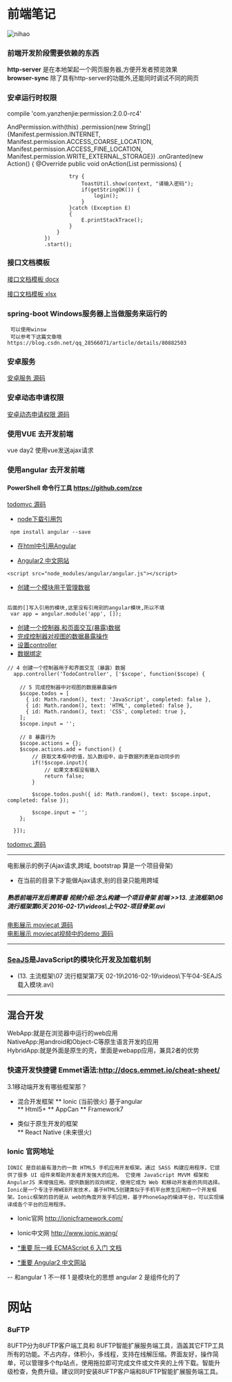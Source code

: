 # 前端笔记

![nihao](https://github.com/252590770/-/blob/master/images/kai-fa-yi-lai.png)

### 前端开发阶段需要依赖的东西

__http-server__ 是在本地架起一个网页服务器,方便开发者预览效果   
__browser-sync__ 除了具有http-server的功能外,还能同时调试不同的网页

### 安卓运行时权限


  compile 'com.yanzhenjie:permission:2.0.0-rc4'
  
   AndPermission.with(this)
                .permission(new String[]{Manifest.permission.INTERNET,
                                        Manifest.permission.ACCESS_COARSE_LOCATION,
                                        Manifest.permission.ACCESS_FINE_LOCATION,
                                        Manifest.permission.WRITE_EXTERNAL_STORAGE})
                .onGranted(new Action() {
                    @Override
                    public void onAction(List<String> permissions) {

                        try {
                            ToastUtil.show(context, "请输入密码");
                            if(getStringOK()) {
                                login();
                            }
                        }catch (Exception E)
                        {
                            E.printStackTrace();
                        }
                    }
                })
                .start();
		


### 接口文档模板 

[接口文档模板   docx](https://github.com/252590770/-/blob/master/demo/API接口模板/接口模板.docx)
    
[接口文档模板   xlsx](https://github.com/252590770/-/blob/master/demo/API接口模板/接口模板.xlsx)


###  spring-boot  Windows服务器上当做服务来运行的       

```  
 可以使用winsw     
 可以参考下这篇文章哦 https://blog.csdn.net/qq_28566071/article/details/80882503 
```  

### 安卓服务 

[安卓服务   源码](https://github.com/252590770/-/blob/master/demo/TelCar.zip)

### 安卓动态申请权限  

[安卓动态申请权限   源码](https://github.com/252590770/-/blob/master/demo/安卓动态申请权限.zip)


### 使用VUE 去开发前端   
   
   vue day2 使用vue发送ajax请求

### 使用angular 去开发前端

#### PowerShell 命令行工具    https://github.com/zce

[todomvc 源码](https://github.com/252590770/-/blob/master/demo/todomvc.zip)

* [node下载引用包](#a)

```
 npm install angular --save
``` 

* [在html中引用Angular](#a)

* [Angular2 中文网站](https://www.angular.cn/)    

```
<script src="node_modules/angular/angular.js"></script>

```

* [创建一个模块用于管理数据](#a)
```

后面的[]写入引用的模块,这里没有引用别的angular模块,所以不填
 var app = angular.module('app', []);
```
* [创建一个控制器,和页面交互(暴露)数据](#a)
* [完成控制器对视图的数据暴露操作](#a)
* [设置controller](#a)
* [数据绑定](#a)
```
// 4 创建一个控制器用于和界面交互（暴露）数据
  app.controller('TodoController', ['$scope', function($scope) {

    // 5 完成控制器中对视图的数据暴露操作
    $scope.todos = [
      { id: Math.random(), text: 'JavaScript', completed: false },
      { id: Math.random(), text: 'HTML', completed: false },
      { id: Math.random(), text: 'CSS', completed: true },
    ];
    $scope.input = '';

    // 8 暴露行为
    $scope.actions = {};
    $scope.actions.add = function() {
    	// 获取文本框中的值，加入数组中，由于数据列表是自动同步的
    	if(!$scope.input){
    		// 如果文本框没有输入
    		return false;
    	}

    	$scope.todos.push({ id: Math.random(), text: $scope.input, completed: false });

    	$scope.input = '';
    };

  }]);
```

[todomvc 源码](https://github.com/252590770/-/blob/master/demo/todomvc.zip)

-----------

电影展示的例子(Ajax请求,跨域, bootstrap 算是一个项目骨架)

* 在当前的目录下才能做Ajax请求,别的目录只能用跨域

##### 熟悉前端开发后需要看   视频介绍:怎么构建一个项目骨架   前端  >>13. 主流框架\06 流行框架第6天 2016-02-17\videos\上午02-项目骨架.avi

[电影展示 moviecat   源码](https://github.com/252590770/-/blob/master/demo/moviecat.zip)    
[电影展示 moviecat视频中的demo   源码](https://github.com/252590770/-/blob/master/demo/moviecat视频中的demo.zip)


-----------



###  [SeaJS](#a)是JavaScript的模块化开发及加载机制 

*  (13. 主流框架\07 流行框架第7天 02-19\2016-02-19\videos\下午04-SEAJS载入模块.avi)


------------------------






## 混合开发


WebApp:就是在浏览器中运行的web应用   
NativeApp:用android和Object-C等原生语言开发的应用   
HybridApp:就是外面是原生的壳，里面是webapp应用，兼具2者的优势   

### 快速开发快捷键  Emmet语法:http://docs.emmet.io/cheat-sheet/


3.1移动端开发有哪些框架那？

* 混合开发框架
	** Ionic (当前很火) 基于angular   
	** Html5+
	** AppCan
	** Framework7

	
* 类似于原生开发的框架	
	** React Native  (未来很火)

	
	
	
	
	
###	Ionic 官网地址  

    IONIC 是目前最有潜力的一款 HTML5 手机应用开发框架。通过 SASS 构建应用程序，它提供了很多 UI 组件来帮助开发者开发强大的应用。 它使用 JavaScript MVVM 框架和 AngularJS 来增强应用。提供数据的双向绑定，使用它成为 Web 和移动开发者的共同选择。Ionic是一个专注于用WEB开发技术，基于HTML5创建类似于手机平台原生应用的一个开发框架。Ionic框架的目的是从 web的角度开发手机应用，基于PhoneGap的编译平台，可以实现编译成各个平台的应用程序。


* Ionic官网 http://ionicframework.com/  

* Ionic中文网 http://www.ionic.wang/  





* [*重要 阮一峰  ECMAScript 6 入门   文档](http://es6.ruanyifeng.com/)   

* [*重要 Angular2 中文网站 ](https://www.angular.cn/) 

-- 和angular 1  不一样  1 是模块化的思想    angular 2 是组件化的了




# 网站

### 8uFTP  

8UFTP分为8UFTP客户端工具和 8UFTP智能扩展服务端工具，涵盖其它FTP工具所有的功能。不占内存，体积小，多线程，支持在线解压缩。界面友好，操作简单，可以管理多个ftp站点，使用拖拉即可完成文件或文件夹的上传下载。智能升级检查，免费升级。建议同时安装8UFTP客户端和8UFTP智能扩展服务端工具。


